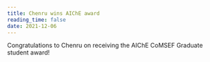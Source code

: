 ```yaml
---
title: Chenru wins AIChE award
reading_time: false
date: 2021-12-06
---
```


Congratulations to Chenru on receiving the AIChE CoMSEF Graduate student award!

<!--more-->
